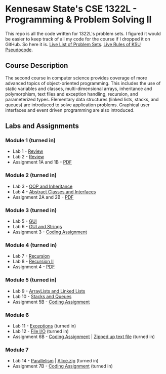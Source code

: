 # Kennesaw State's CSE 1322L - Programming & Problem Solving II
This repo is all the code written for 1322L's problem sets. I figured it would be easier to keep track of all my code for the course if I dropped it on GitHub. So here it is. [Live List of Problem Sets](https://ccse.kennesaw.edu/fye/1322_labs_assignments.php). [Live Rules of KSU Pseudocode](https://ccse.kennesaw.edu/fye/pseudocode/pseudocodeguide.php).
## Course Description
The second course in computer science provides coverage of more advanced topics of object-oriented programming. This includes the use of static variables and classes, multi-dimensional arrays, inheritance and polymorphism, text files and exception handling, recursion, and parameterized types. Elementary data structures (linked lists, stacks, and queues) are introduced to solve application problems. Graphical user interfaces and event driven programming are also introduced.
## Labs and Assignments
### Module 1  (turned in)
* Lab 1 - [Review](https://ccse.kennesaw.edu/fye/docs/1322/labs/m1/fa20/CSE1322%20CS%20Lab%201%20-%20Review.docx)
* Lab 2 - [Review](https://ccse.kennesaw.edu/fye/docs/1322/labs/m1/fa20/CSE1322%20CS%20Lab%202%20-%20Review_SP20.docx)
* Assignment 1A and 1B - [PDF](https://ccse.kennesaw.edu/fye/docs/1322/labs/m1/fa20/CSE1322L%20Module1%20Assignment1_SP20.pdf)
### Module 2 (turned in)
* Lab 3 - [OOP and Inheritance](https://ccse.kennesaw.edu/fye/docs/1322/labs/m2/Spring%202020%20-%20CSE1322%20Lab%203%20-%20OOP%20and%20Inheritance.docx)
* Lab 4 - [Abstract Classes and Interfaces](https://ccse.kennesaw.edu/fye/docs/1322/labs/m2/Spring%202020%20-%20CSE1322%20Lab%204%20-%20OOP%20and%20Interfaces.docx)
* Assignment 2A and 2B - [PDF](https://ccse.kennesaw.edu/fye/docs/1322/labs/m2/Spring%202020%20-%20CSE1322%20Assignment%202.pdf)
### Module 3 (turned in)
* Lab 5 - [GUI](https://ccse.kennesaw.edu/fye/docs/1322/labs/m3/Spring%202020%20-%20CSE1322%20Lab%205%20-%20GUI.docx)
* Lab 6 - [GUI and Strings](https://ccse.kennesaw.edu/fye/docs/1322/labs/m3/Spring%202020%20-%20CSE1322%20Lab%206%20-%20Strings%20and%20GUI.docx)
* Assignment 3 - [Coding Assignment](https://ccse.kennesaw.edu/fye/docs/1322/labs/m3/Spring%202020%20-%20CSE1322%20Assignment%203%20-%20GUI.pdf)
### Module 4 (turned in)
* Lab 7 - [Recursion](https://ccse.kennesaw.edu/fye/docs/1322/labs/m4/CSE1322%20Lab%204A%20-%20Recursion.docx)
* Lab 8 - [Recursion II](https://ccse.kennesaw.edu/fye/docs/1322/labs/m4/CSE1322%20Lab%204B%20-%20Recursion.docx)
* Assignment 4 - [PDF](https://ccse.kennesaw.edu/fye/docs/1322/labs/m4/sp20/Spring%202020%20-%20CSE1322%20Assignment%204%20-%20Recursion.pdf)
### Module 5 (turned in)
* Lab 9 - [ArrayLists and Linked Lists](https://ccse.kennesaw.edu/fye/docs/1322/labs/m5/CSE1322%20Java%20Lab%205A%20-%20ArrayList%20and%20LinkedList.docx)
* Lab 10 - [Stacks and Queues](https://ccse.kennesaw.edu/fye/docs/1322/labs/m5/CSE1322%20Java%20Lab%205B%20-%20Stacks%20and%20Queues.docx)
* Assignment 5B - [Coding Assignment](https://ccse.kennesaw.edu/fye/docs/1322/labs/m5/CSE%201322%20Module%205B-%20Coding%20Assignment.docx)
### Module 6
* Lab 11 - [Exceptions](https://ccse.kennesaw.edu/fye/docs/1322/labs/m6/CSE1322%20Java%20Lab%206A%20-%20Exceptions.docx) (turned in)
* Lab 12 - [File I/O](https://ccse.kennesaw.edu/fye/docs/1322/labs/m6/CSE1322%20Java%20Lab%206B%20-%20File%20IO.docx) (turned in)
* Assignment 6B - [Coding Assignment](https://ccse.kennesaw.edu/fye/docs/1322/labs/m6/CSE%201322%20Module%206B%20-%20Coding%20Assignment.docx) | [Zipped up text file](https://ccse.kennesaw.edu/fye/docs/1322/labs/m6/textfile.txt.zip) (turned in)
### Module 7
* Lab 14 - [Parallelism](https://ccse.kennesaw.edu/fye/docs/1322/labs/m7/CSE1322%20Lab%207B%20-%20Parallelism.docx) | [Alice.zip](https://ccse.kennesaw.edu/fye/docs/1322/labs/m7/alice.txt.zip) (turned in)
* Assignment 7B - [Coding Assignment](https://ccse.kennesaw.edu/fye/docs/1322/labs/m7/CSE%201322%20Module%207B%20-%20Coding%20Assignment.docx) (turned in)
